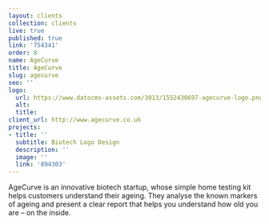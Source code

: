 ```yaml
---
layout: clients
collection: clients
live: true
published: true
link: '754341'
order: 8
name: AgeCurve
title: AgeCurve
slug: agecurve
seo: ''
logo:
  url: https://www.datocms-assets.com/3013/1552430697-agecurve-logo.png
  alt: 
  title: 
client_url: http://www.agecurve.co.uk
projects:
- title: ''
  subtitle: Biotech Logo Design
  description: ''
  image: ''
  link: '894303'
---
```


AgeCurve is an innovative biotech startup, whose simple home testing kit helps customers understand their ageing. They analyse the known markers of ageing and present a clear report that helps you understand how old you are – on the inside.